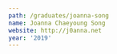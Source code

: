 ```yaml
---
path: /graduates/joanna-song
name: Joanna Chaeyoung Song
website: http://j0anna.net
year: '2019'
---
```

